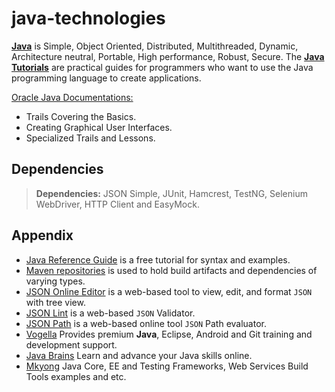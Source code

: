 java-technologies
=================

[**Java**](http://en.wikipedia.org/wiki/Java_%28programming_language%29) is Simple, Object Oriented, Distributed, Multithreaded, Dynamic, Architecture neutral, Portable, High performance, Robust, Secure. The [**Java Tutorials**](http://docs.oracle.com/javase/tutorial/index.html) are practical guides for programmers who want to use the Java programming language to create applications.

[Oracle Java Documentations:](http://docs.oracle.com/javase/tutorial/index.html)
- Trails Covering the Basics.
- Creating Graphical User Interfaces.
- Specialized Trails and Lessons.

Dependencies
------------

> **Dependencies:** JSON Simple, JUnit, Hamcrest, TestNG, Selenium WebDriver, HTTP Client and EasyMock.

Appendix
--------
- [Java Reference Guide](http://www.tutorialspoint.com/java/java_quick_guide.htm) is a free tutorial for syntax and examples.
- [Maven repositories](http://mvnrepository.com/) is used to hold build artifacts and dependencies of varying types.
- [JSON Online Editor](http://jsoneditoronline.org/) is a web-based tool to view, edit, and format `JSON` with tree view.
- [JSON Lint](http://jsonlint.com/) is a web-based `JSON` Validator.
- [JSON Path](http://ashphy.com/JSONPathOnlineEvaluator/) is a web-based online tool `JSON` Path evaluator.
- [Vogella](http://www.vogella.com/) Provides premium **Java**, Eclipse, Android and Git training and development support.
- [Java Brains](http://javabrains.koushik.org/) Learn and advance your Java skills online.
- [Mkyong](http://www.mkyong.com/) Java Core, EE and Testing Frameworks, Web Services Build Tools examples and etc.

